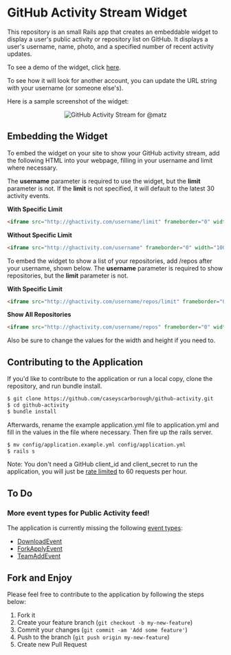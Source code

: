 # GitHub Activity Stream Widget

This repository is an small Rails app that creates an embeddable widget to display a user's public activity or repository list on GitHub. It displays a user's username, name, photo, and a specified number of recent activity updates.

To see a demo of the widget, click [here](http://ghactivity.com/caseyscarborough).

To see how it will look for another account, you can update the URL string with your username (or someone else's).

Here is a sample screenshot of the widget:

<p align="center"><img src="https://raw.github.com/caseyscarborough/github-activity/master/app/assets/images/screenshot.png" title="GitHub Activity Stream for @matz" /></p>

## Embedding the Widget

To embed the widget on your site to show your GitHub activity stream, add the following HTML into your webpage, filling in your username and limit where necessary.

The **username** parameter is required to use the widget, but the **limit** parameter is not. If the **limit** is not specified, it will default to the latest 30 activity events.

**With Specific Limit**

```html
<iframe src="http://ghactivity.com/username/limit" frameborder="0" width="100%" height="400px"></iframe>
```

**Without Specific Limit**

```html
<iframe src="http://ghactivity.com/username" frameborder="0" width="100%" height="400px"></iframe>
```

To embed the widget to show a list of your repositories, add /repos after your username, shown below. The **username** parameter is required to show repositories, but the **limit** parameter is not.

**With Specific Limit**

```html
<iframe src="http://ghactivity.com/username/repos/limit" frameborder="0" width="100%" height="400px"></iframe>
```

**Show All Repositories**

```html
<iframe src="http://ghactivity.com/username/repos" frameborder="0" width="100%" height="400px"></iframe>
```

Also be sure to change the values for the width and height if you need to.

## Contributing to the Application

If you'd like to contribute to the application or run a local copy, clone the repository, and run bundle install.

```bash
$ git clone https://github.com/caseyscarborough/github-activity.git
$ cd github-activity
$ bundle install
```

Afterwards, rename the example application.yml file to application.yml and fill in the values in the file where necessary. Then fire up the rails server.

```bash
$ mv config/application.example.yml config/application.yml
$ rails s
```

Note: You don't need a GitHub client_id and client_secret to run the application, you will just be [rate limited](http://developer.github.com/v3/#rate-limiting) to 60 requests per hour.

## To Do

### More event types for Public Activity feed!

The application is currently missing the following [event types](http://developer.github.com/v3/activity/events/types/):
* [DownloadEvent](http://developer.github.com/v3/activity/events/types/#downloadevent)
* [ForkApplyEvent](http://developer.github.com/v3/activity/events/types/#forkapplyevent)
* [TeamAddEvent](http://developer.github.com/v3/activity/events/types/#teamaddevent)


## Fork and Enjoy

Please feel free to contribute to the application by following the steps below:

1. Fork it
2. Create your feature branch (`git checkout -b my-new-feature`)
3. Commit your changes (`git commit -am 'Add some feature'`)
4. Push to the branch (`git push origin my-new-feature`)
5. Create new Pull Request
